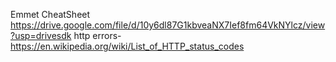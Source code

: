 Emmet CheatSheet 
https://drive.google.com/file/d/10y6dl87G1kbveaNX7Ief8fm64VkNYlcz/view?usp=drivesdk
http errors-
https://en.wikipedia.org/wiki/List_of_HTTP_status_codes
